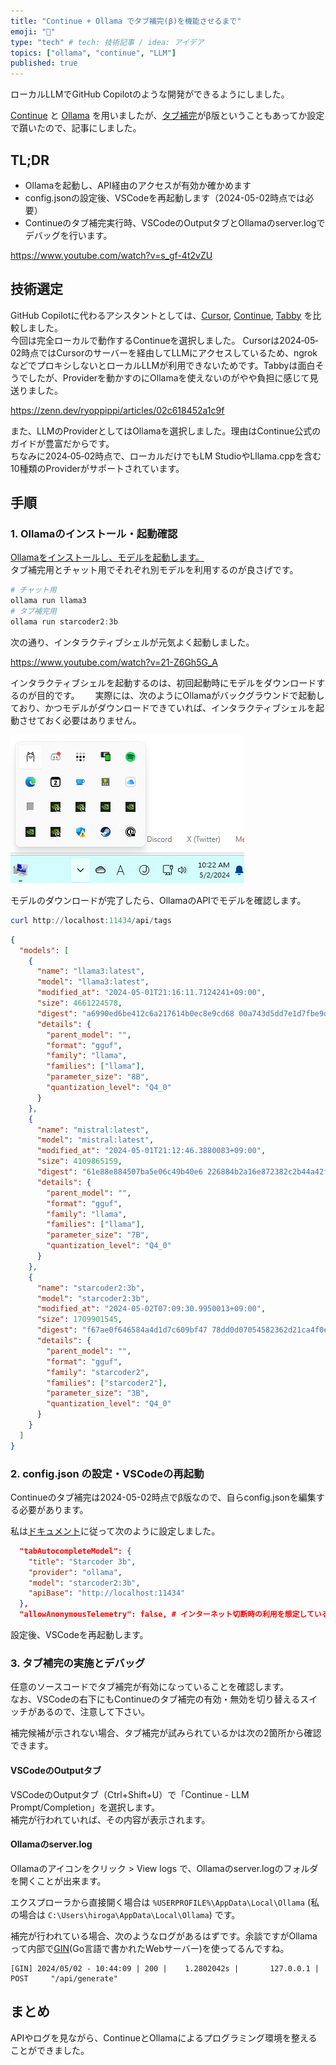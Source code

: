 ```yaml
---
title: "Continue + Ollama でタブ補完(β)を機能させるまで"
emoji: "🔖"
type: "tech" # tech: 技術記事 / idea: アイデア
topics: ["ollama", "continue", "LLM"]
published: true
---
```


ローカルLLMでGitHub Copilotのような開発ができるようにしました。

[Continue](https://www.continue.dev/) と [Ollama](https://ollama.com/) を用いましたが、[タブ補完](https://docs.continue.dev/walkthroughs/tab-autocomplete)がβ版ということもあってか設定で躓いたので、記事にしました。

## TL;DR

- Ollamaを起動し、API経由のアクセスが有効か確かめます
- config.jsonの設定後、VSCodeを再起動します（2024-05-02時点では必要）
- Continueのタブ補完実行時、VSCodeのOutputタブとOllamaのserver.logでデバッグを行います。

https://www.youtube.com/watch?v=s_gf-4t2vZU

## 技術選定

GitHub Copilotに代わるアシスタントとしては、[Cursor](https://cursor.sh/), [Continue](https://www.continue.dev/), [Tabby](https://tabby.tabbyml.com/) を比較しました。  
今回は完全ローカルで動作するContinueを選択しました。
Cursorは2024‐05‐02時点ではCursorのサーバーを経由してLLMにアクセスしているため、ngrokなどでプロキシしないとローカルLLMが利用できないためです。Tabbyは面白そうでしたが、Providerを動かすのにOllamaを使えないのがやや負担に感じて見送りました。

https://zenn.dev/ryoppippi/articles/02c618452a1c9f

また、LLMのProviderとしてはOllamaを選択しました。理由はContinue公式のガイドが豊富だからです。  
ちなみに2024‐05‐02時点で、ローカルだけでもLM StudioやLllama.cppを含む10種類のProviderがサポートされています。

## 手順

### 1. Ollamaのインストール・起動確認

[Ollamaをインストールし、モデルを起動します。](https://ollama.com/download/windows)  
タブ補完用とチャット用でそれぞれ別モデルを利用するのが良さげです。

```powershell
# チャット用
ollama run llama3
# タブ補完用
ollama run starcoder2:3b
```

次の通り、インタラクティブシェルが元気よく起動しました。

https://www.youtube.com/watch?v=21-Z6Gh5G_A

インタラクティブシェルを起動するのは、初回起動時にモデルをダウンロードするのが目的です。　　
実際には、次のようにOllamaがバックグラウンドで起動しており、かつモデルがダウンロードできていれば、インタラクティブシェルを起動させておく必要はありません。

![ollama on background](/images/ollama.png)

モデルのダウンロードが完了したら、OllamaのAPIでモデルを確認します。

```powershell
curl http://localhost:11434/api/tags
```

```json
{
  "models": [
    {
      "name": "llama3:latest",
      "model": "llama3:latest",
      "modified_at": "2024-05-01T21:16:11.7124241+09:00",
      "size": 4661224578,
      "digest": "a6990ed6be412c6a217614b0ec8e9cd68 00a743d5dd7e1d7fbe9df09e61d56 15",
      "details": {
        "parent_model": "",
        "format": "gguf",
        "family": "llama",
        "families": ["llama"],
        "parameter_size": "8B",
        "quantization_level": "Q4_0"
      }
    },
    {
      "name": "mistral:latest",
      "model": "mistral:latest",
      "modified_at": "2024-05-01T21:12:46.3880083+09:00",
      "size": 4109865159,
      "digest": "61e88e884507ba5e06c49b40e6 226884b2a16e872382c2b44a42f2d119 d804a5",
      "details": {
        "parent_model": "",
        "format": "gguf",
        "family": "llama",
        "families": ["llama"],
        "parameter_size": "7B",
        "quantization_level": "Q4_0"
      }
    },
    {
      "name": "starcoder2:3b",
      "model": "starcoder2:3b",
      "modified_at": "2024-05-02T07:09:30.9950013+09:00",
      "size": 1709901545,
      "digest": "f67ae0f646584a4d1d7c609bf47 78dd0d07054582362d21ca4f0edea 22aafd0c",
      "details": {
        "parent_model": "",
        "format": "gguf",
        "family": "starcoder2",
        "families": ["starcoder2"],
        "parameter_size": "3B",
        "quantization_level": "Q4_0"
      }
    }
  ]
}
```

### 2. config.json の設定・VSCodeの再起動

Continueのタブ補完は2024-05-02時点でβ版なので、自らconfig.jsonを編集する必要があります。

私は[ドキュメント](https://docs.continue.dev/walkthroughs/tab-autocomplete)に従って次のように設定しました。

```json
  "tabAutocompleteModel": {
    "title": "Starcoder 3b",
    "provider": "ollama",
    "model": "starcoder2:3b",
    "apiBase": "http://localhost:11434"
  },
  "allowAnonymousTelemetry": false, # インターネット切断時の利用を想定しているため。もっとも、通信切断時にtrueで使っても特におかしくはならない。
```

設定後、VSCodeを再起動します。

### 3. タブ補完の実施とデバッグ

任意のソースコードでタブ補完が有効になっていることを確認します。  
なお、VSCodeの右下にもContinueのタブ補完の有効・無効を切り替えるスイッチがあるので、注意して下さい。

補完候補が示されない場合、タブ補完が試みられているかは次の2箇所から確認できます。

#### VSCodeのOutputタブ

VSCodeのOutputタブ（Ctrl+Shift+U）で「Continue - LLM Prompt/Completion」を選択します。  
補完が行われていれば、その内容が表示されます。

#### Ollamaのserver.log

Ollamaのアイコンをクリック > View logs で、Ollamaのserver.logのフォルダを開くことが出来ます。  

エクスプローラから直接開く場合は `%USERPROFILE%\AppData\Local\Ollama` (私の場合は `C:\Users\hiroga\AppData\Local\Ollama`) です。

補完が行われている場合、次のようなログがあるはずです。余談ですがOllamaって内部で[GIN](https://github.com/gin-gonic/gin)(Go言語で書かれたWebサーバー)を使ってるんですね。

```log
[GIN] 2024/05/02 - 10:44:09 | 200 |    1.2802042s |       127.0.0.1 | POST     "/api/generate"
```

## まとめ

APIやログを見ながら、ContinueとOllamaによるプログラミング環境を整えることができました。
